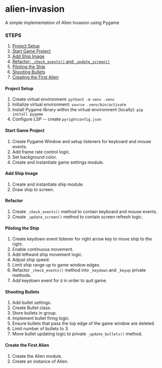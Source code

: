 # alien-invasion
A simple implementation of Alien Invasion using Pygame

### STEPS
1. [Project Setup](#project-setup)
2. [Start Game Project](#start-game-project)
3. [Add Ship Image](#add-ship-image)
4. [Refactor: `_check_events()` and `_update_screen()`](#refactor)
5. [Piloting the Ship](#piloting-the-ship)
6. [Shooting Bullets](#shooting-bullets)
7. [Creating the First Alien](#creating-the-first-alien)

#### Project Setup
1. Create virtual environment: `python3 -m venv .venv`
2. Initialize virtual environment: `source .venv/bin/activate`
3. Install Pygame library within the virtual environment (locally): `pip install pygame`
4. Configure LSP -- create `pyrightconfig.json`

#### Start Game Project
1. Create Pygame Window and setup listeners for keyboard and mouse events.
2. Add frame rate control logic.
3. Set background color.
4. Create and instantiate game settings module.

#### Add Ship Image
1. Create and instantiate ship module.
2. Draw ship to screen.

#### Refactor
1. Create `_check_events()` method to contain keyboard and mouse events.
2. Create `_update_screen()` method to contain screen refresh logic.

#### Piloting the Ship
1. Create keydown event listener for right arrow key to move ship to the right.
2. Enable continuous movement.
3. Add leftward ship movement logic.
4. Adjust ship speed.
5. Limit ship range up to game window edges.
6. Refactor `_check_events()` method into `_keydown` and `_keyup` private methods.
7. Add keydown event for `Q` in order to quit game.

#### Shooting Bullets
1. Add bullet settings.
2. Create Bullet class.
3. Store bullets in group.
4. Implement bullet firing logic.
5. Ensure bullets that pass the top edge of the game window are deleted.
6. Limit number of bullets to 3.
7. Move bullet updating logic to private `_update_bullets()` method.

#### Create the First Alien
1. Create the Alien module.
2. Create an instance of Alien.
